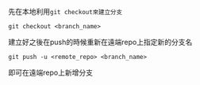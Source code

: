 
先在本地利用`git checkout來建立分支`
```shell
git checkout <branch_name>
```

建立好之後在push的時候重新在遠端repo上指定新的分支名

```shell
git push -u <remote_repo> <branch_name>
```

即可在遠端repo上新增分支